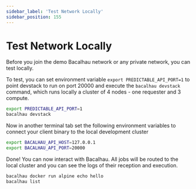 ```yaml
---
sidebar_label: 'Test Network Locally'
sidebar_position: 155
---
```


# Test Network Locally

Before you join the demo Bacalhau network or any private network, you can test locally.

To test, you can set environment variable `export PREDICTABLE_API_PORT=1` to point devstack to run on port 20000 and execute the `bacalhau devstack` command, which runs locally a cluster of 4 nodes - one requester and 3 compute. 

```bash
export PREDICTABLE_API_PORT=1
bacalhau devstack
```

Now in another terminal tab set the following environment variables to connect your client binary to the local development cluster

```bash
export BACALHAU_API_HOST=127.0.0.1
export BACALHAU_API_PORT=20000
```

Done! You can now interact with Bacalhau. All jobs will be routed to the local cluster and you can see the logs of their reception and execution.

```bash
bacalhau docker run alpine echo hello
bacalhau list
```

